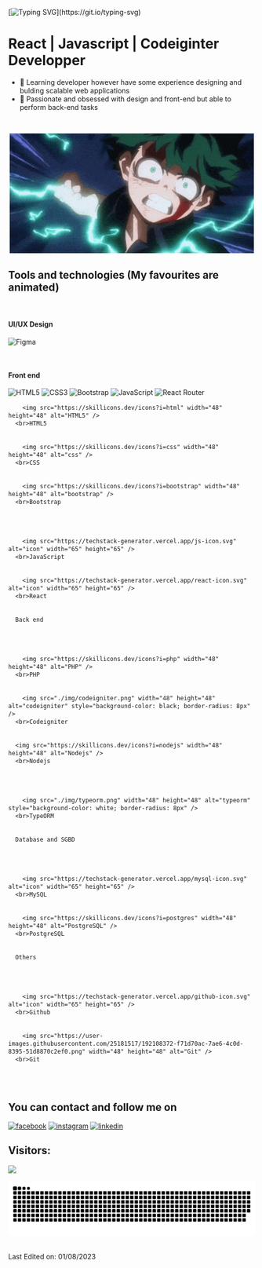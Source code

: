 [![Typing SVG](https://readme-typing-svg.herokuapp.com?font=Architects+Daughter&color=7AF79A&size=30&lines=Hey!+It's+Nick+Kevin!)](https://git.io/typing-svg)
# React | Javascript | Codeiginter Developper
- 🔭 Learning developer however have some experience designing and bulding scalable web applications
- 🌱 Passionate and obsessed with design and front-end but able to perform back-end tasks
<br>
<p align="center">
  <img src="./img/izuku.gif" alt="Izuku Midoria"/>
</p>

## Tools and technologies (My favourites are animated)
<br>

#### UI/UX Design
  <p>
    <img src="https://img.shields.io/badge/figma-%23F24E1E.svg?style=for-the-badge&amp;logo=figma&amp;logoColor=white" alt="Figma">
  </p>
<br>

#### Front end
  <p align="start">
    <img src="https://img.shields.io/badge/html5-%23E34F26.svg?style=for-the-badge&amp;logo=html5&amp;logoColor=white" alt="HTML5">
    <img src="https://img.shields.io/badge/css3-%231572B6.svg?style=for-the-badge&amp;logo=css3&amp;logoColor=white" alt="CSS3">
    <img src="https://img.shields.io/badge/bootstrap-%23563D7C.svg?style=for-the-badge&amp;logo=bootstrap&amp;logoColor=white" alt="Bootstrap">
    <img src="https://img.shields.io/badge/javascript-%23323330.svg?style=for-the-badge&amp;logo=javascript&amp;logoColor=%23F7DF1E" alt="JavaScript">
    <img src="https://img.shields.io/badge/React_Router-CA4245?style=for-the-badge&amp;logo=react-router&amp;logoColor=white" alt="React Router">
  </p>
    
      
    
  
  
    
        <img src="https://skillicons.dev/icons?i=html" width="48" height="48" alt="HTML5" />
      <br>HTML5
    
    
        <img src="https://skillicons.dev/icons?i=css" width="48" height="48" alt="css" />
      <br>CSS
    
    
        <img src="https://skillicons.dev/icons?i=bootstrap" width="48" height="48" alt="bootstrap" />
      <br>Bootstrap
    
  
  
    
        <img src="https://techstack-generator.vercel.app/js-icon.svg" alt="icon" width="65" height="65" />
      <br>JavaScript
    
    
        <img src="https://techstack-generator.vercel.app/react-icon.svg" alt="icon" width="65" height="65" />
      <br>React
    
  
      Back end
    
  
  
    
        <img src="https://skillicons.dev/icons?i=php" width="48" height="48" alt="PHP" />
      <br>PHP
    
    
        <img src="./img/codeigniter.png" width="48" height="48" alt="codeigniter" style="background-color: black; border-radius: 8px" />
      <br>Codeigniter
    
    
      <img src="https://skillicons.dev/icons?i=nodejs" width="48" height="48" alt="Nodejs" />
      <br>Nodejs
    
  
  
    
        <img src="./img/typeorm.png" width="48" height="48" alt="typeorm" style="background-color: white; border-radius: 8px" />
      <br>TypeORM
    
  
      Database and SGBD
    
  
    
    
        <img src="https://techstack-generator.vercel.app/mysql-icon.svg" alt="icon" width="65" height="65" />
      <br>MySQL
    
    
        <img src="https://skillicons.dev/icons?i=postgres" width="48" height="48" alt="PostgreSQL" />
      <br>PostgreSQL
    

      Others
    
  
 
    
        <img src="https://techstack-generator.vercel.app/github-icon.svg" alt="icon" width="65" height="65" />
      <br>Github
    
     
        <img src="https://user-images.githubusercontent.com/25181517/192108372-f71d70ac-7ae6-4c0d-8395-51d8870c2ef0.png" width="48" height="48" alt="Git" />
      <br>Git

<br><br>

## You can contact and follow me on
<p align="start">
  <a href="https://www.facebook.com/profile.php?id=100010962524435"><img src="https://img.icons8.com/color/96/000000/facebook.png" width="48" height="48" alt="facebook"/></a>
  <a href="https://instagram.com/nick_kevin_rzf?igshid=ZGUzMzM3NWJiOQ=="><img src="https://img.icons8.com/color/96/000000/instagram-new.png" width="48" height="48" alt="instagram"/></a>
  <a href="https://www.linkedin.com/in/nick-kevin-razafinirina-988b34248"><img src="https://img.icons8.com/color/96/000000/linkedin.png" width="48" height="48" alt="linkedin"/></a>
</p>

## Visitors:
<img src="https://profile-counter.glitch.me/Nick-Kevin/count.svg">
<div> 
  <p align="center">
    <a href="#"><img title="Snake animation" src="./img/snake.svg">
    </a>
  </p>
</div>
<br>
Last Edited on: 01/08/2023
